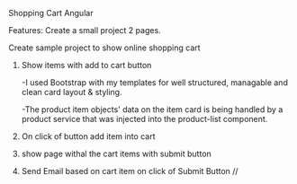 Shopping Cart Angular 


Features:
Create a small project 2 pages.

Create sample project to show online shopping cart

1.    Show items with add to cart button

      -I used Bootstrap with my templates for well structured, managable and clean card layout & styling.
      
      -The product item objects' data on the item card is being handled by a product service that was injected into the product-list component.
      
      
      
      
      
3.    On click of button add item into cart
4.    show page withal the cart items with submit button
5.    Send Email based on cart item on click of Submit Button //
